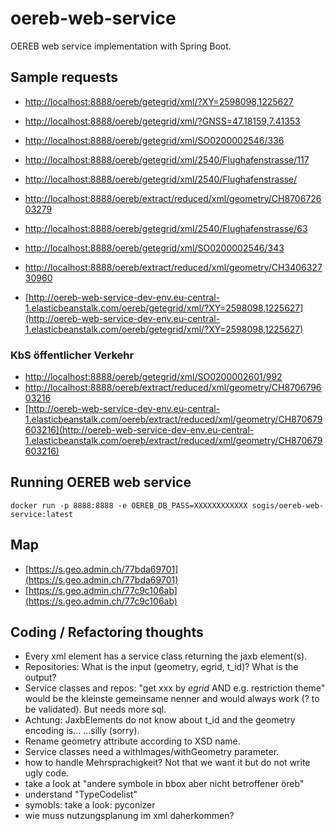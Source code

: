 # oereb-web-service
OEREB web service implementation with Spring Boot.


## Sample requests
* [http://localhost:8888/oereb/getegrid/xml/?XY=2598098,1225627](http://localhost:8888/oereb/getegrid/xml/?XY=2598098,1225627)
* [http://localhost:8888/oereb/getegrid/xml/?GNSS=47.18159,7.41353](http://localhost:8888/oereb/getegrid/xml/?GNSS=47.18159,7.41353)
* [http://localhost:8888/oereb/getegrid/xml/SO0200002546/336](http://localhost:8888/oereb/getegrid/xml/SO0200002546/336)

* [http://localhost:8888/oereb/getegrid/xml/2540/Flughafenstrasse/117](http://localhost:8888/oereb/getegrid/xml/2540/Flughafenstrasse/117)
* [http://localhost:8888/oereb/getegrid/xml/2540/Flughafenstrasse/](http://localhost:8888/oereb/getegrid/xml/2540/Flughafenstrasse/)

* [http://localhost:8888/oereb/extract/reduced/xml/geometry/CH870672603279](http://localhost:8888/oereb/extract/reduced/xml/geometry/CH870672603279)

* [http://localhost:8888/oereb/getegrid/xml/2540/Flughafenstrasse/63](http://localhost:8888/oereb/getegrid/xml/2540/Flughafenstrasse/63)
* [http://localhost:8888/oereb/getegrid/xml/SO0200002546/343](http://localhost:8888/oereb/getegrid/xml/SO0200002546/343)
* [http://localhost:8888/oereb/extract/reduced/xml/geometry/CH340632730960](http://localhost:8888/oereb/extract/reduced/xml/geometry/CH340632730960)

* [http://oereb-web-service-dev-env.eu-central-1.elasticbeanstalk.com/oereb/getegrid/xml/?XY=2598098,1225627](http://oereb-web-service-dev-env.eu-central-1.elasticbeanstalk.com/oereb/getegrid/xml/?XY=2598098,1225627)

### KbS öffentlicher Verkehr

* [http://localhost:8888/oereb/getegrid/xml/SO0200002601/992](http://localhost:8888/oereb/getegrid/xml/SO0200002601/992)
* [http://localhost:8888/oereb/extract/reduced/xml/geometry/CH870679603216](http://localhost:8888/oereb/extract/reduced/xml/geometry/CH870679603216)
* [http://oereb-web-service-dev-env.eu-central-1.elasticbeanstalk.com/oereb/extract/reduced/xml/geometry/CH870679603216](http://oereb-web-service-dev-env.eu-central-1.elasticbeanstalk.com/oereb/extract/reduced/xml/geometry/CH870679603216)

## Running OEREB web service
`docker run -p 8888:8888 -e OEREB_DB_PASS=XXXXXXXXXXXX sogis/oereb-web-service:latest`

## Map
* [https://s.geo.admin.ch/77bda69701](https://s.geo.admin.ch/77bda69701)
* [https://s.geo.admin.ch/77c9c106ab](https://s.geo.admin.ch/77c9c106ab)

## Coding / Refactoring thoughts
* Every xml element has a service class returning the jaxb element(s).
* Repositories: What is the input (geometry, egrid, t_id)? What is the output?
* Service classes and repos: "get xxx by _egrid_ AND e.g. restriction theme" would be the kleinste gemeinsame nenner and would always work (? to be validated). But needs more sql.
* Achtung: JaxbElements do not know about t_id and the geometry encoding is... ...silly (sorry).
* Rename geometry attribute according to XSD name.
* Service classes need a withImages/withGeometry parameter.
* how to handle Mehrsprachigkeit? Not that we want it but do not write ugly code.
* take a look at "andere symbole in bbox aber nicht betroffener öreb"
* understand "TypeCodelist"
* symobls: take a look: pyconizer
* wie muss nutzungsplanung im xml daherkommen?
